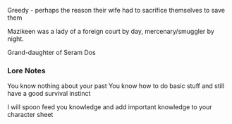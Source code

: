 Greedy - perhaps the reason their wife had to sacrifice themselves to save them

Mazikeen was a lady of a foreign court by day, mercenary/smuggler by night.

Grand-daughter of Seram Dos


### Lore Notes

You know nothing about your past
You know how to do basic stuff and still have a good survival instinct


I will spoon feed you knowledge and add important knowledge to your character sheet